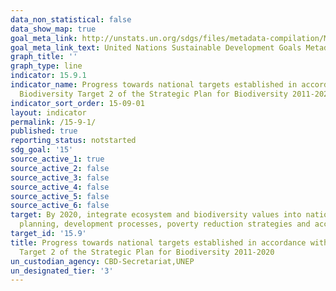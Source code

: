 ```yaml
---
data_non_statistical: false
data_show_map: true
goal_meta_link: http://unstats.un.org/sdgs/files/metadata-compilation/Metadata-Goal-15.pdf
goal_meta_link_text: United Nations Sustainable Development Goals Metadata (pdf 456kB)
graph_title: ''
graph_type: line
indicator: 15.9.1
indicator_name: Progress towards national targets established in accordance with Aichi
  Biodiversity Target 2 of the Strategic Plan for Biodiversity 2011-2020
indicator_sort_order: 15-09-01
layout: indicator
permalink: /15-9-1/
published: true
reporting_status: notstarted
sdg_goal: '15'
source_active_1: true
source_active_2: false
source_active_3: false
source_active_4: false
source_active_5: false
source_active_6: false
target: By 2020, integrate ecosystem and biodiversity values into national and local
  planning, development processes, poverty reduction strategies and accounts
target_id: '15.9'
title: Progress towards national targets established in accordance with Aichi Biodiversity
  Target 2 of the Strategic Plan for Biodiversity 2011-2020
un_custodian_agency: CBD-Secretariat,UNEP
un_designated_tier: '3'
---
```

